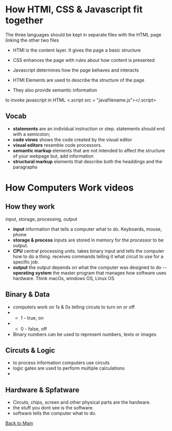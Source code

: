 # How HTMl, CSS & Javascript fit together
The three languages should be kept in separate files with the HTML page linking the other two files
- HTMl is the content layer. It gives the page a basic structure
- CSS enhances the page with rules about how content is presented
- Javascript determines how the page behaves and interacts

- HTMl Elements are used to describe the structure of the page
- They also provide semantic information

to invoke javascript in HTML <.script src = "javafilename.js"></.script>

## Vocab
- **statements** are an individual instruction or step. statements should end with a semicolon;
- **code views** shows the code created by the visual editor
- **visual editors** resemble code processors. 
- **semantic markup** elements that are not intended to affect the structure of your webpage but, add information
- **structural markup** elements that describe both the headdings and the paragraphs

# How Computers Work videos

## How they work
input, storage, processing, output

- **input** information that tells a computer what to do. Keyboards, mouse, phone
- **storage & process** inputs are stored in memory for the processor to be output. 
- **CPU** central processing units. takes binary input and tells the computer how to do a thing. receives commands telling it what circut to use for a specific job. 
- **output** the output depends on what the computer was designed to do
-- **operating system** the master program that manages how software uses hardware. Think macOs, windows OS, Linux OS

## Binary & Data
- computers work on 1s & 0s telling circuts to turn on or off
- - 1 - true, on
- - 0 - false, off
- Binary numbers can be used to represent numbers, texts or images

## Circuts & Logic
- to process information computers use circuts
- logic gates are used to perform multiple calculations
- 
## Hardware & Spfatware
- Circuts, chips, screen and other physical parts are the hardware.
- the stuff you dont see is the software.
- software tells the computer what to do. 

[Back to Main](README.md)